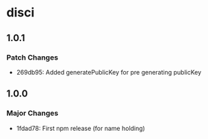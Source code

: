 # disci

## 1.0.1

### Patch Changes

- 269db95: Added generatePublicKey for pre generating publicKey

## 1.0.0

### Major Changes

- 1fdad78: First npm release (for name holding)
